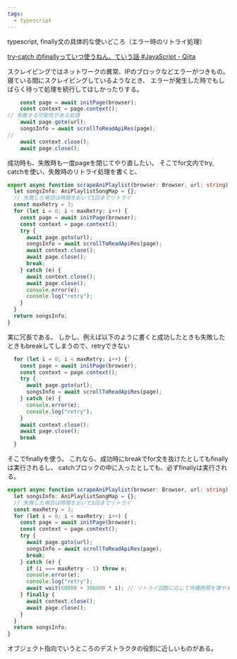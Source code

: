 ```yaml
---
tags:
  - typescript
---
```


typescript, finally文の具体的な使いどころ（エラー時のリトライ処理）

[try-catch のfinallyっていつ使うねん、ていう話 #JavaScript - Qiita](https://qiita.com/musenmai/items/c6e7af3dd57f0f88db9c)

スクレイピングではネットワークの異常、IPのブロックなどエラーがつきもの。
寝ている間にスクレイピングしているようなとき、
エラーが発生した時でもしばらく待って処理を続行してほしかったりする。

```ts
    const page = await initPage(browser);
    const context = page.context();
// 失敗する可能性がある処理
    await page.goto(url);
    songsInfo = await scrollToReadApiRes(page);
//
	await context.close();
	await page.close();
```
成功時も、失敗時も一度pageを閉じてやり直したい。
そこでfor文内でtry, catchを使い、失敗時のリトライ処理を書くと、
```ts
export async function scrapeAniPlaylist(browser: Browser, url: string) {
  let songsInfo: AniPlaylistSongMap = {};
  // 失敗した場合は時間をおいて3回までリトライ
  const maxRetry = 3;
  for (let i = 0; i < maxRetry; i++) {
    const page = await initPage(browser);
    const context = page.context();
    try {
      await page.goto(url);
      songsInfo = await scrollToReadApiRes(page);
      await context.close();
      await page.close();
      break;
    } catch (e) {
      await context.close();
      await page.close();
      console.error(e);
      console.log("retry");
    }
  }
  return songsInfo;
}
```
実に冗長である。
しかし、例えば以下のように書くと成功したときも失敗したときもbreakしてしまうので、retryできない
```ts
  for (let i = 0; i < maxRetry; i++) {
    const page = await initPage(browser);
    const context = page.context();
    try {
      await page.goto(url);
      songsInfo = await scrollToReadApiRes(page);
    } catch (e) {
      console.error(e);
      console.log("retry");
    }
    await context.close();
    await page.close();
	break
  }
```

そこでfinallyを使う。
これなら、成功時にbreakでfor文を抜けたとしてもfinallyは実行されるし、
catchブロックの中に入ったとしても、必ずfinallyは実行される。
```ts
export async function scrapeAniPlaylist(browser: Browser, url: string) {
  let songsInfo: AniPlaylistSongMap = {};
  // 失敗した場合は時間をおいて3回までリトライ
  const maxRetry = 3;
  for (let i = 0; i < maxRetry; i++) {
    const page = await initPage(browser);
    const context = page.context();
    try {
      await page.goto(url);
      songsInfo = await scrollToReadApiRes(page);
      break;
    } catch (e) {
      if (i === maxRetry - 1) throw e;
      console.error(e);
      console.log("retry");
      await wait(60000 + 300000 * i); // リトライ回数に応じて待機時間を増やす
    } finally {
      await context.close();
      await page.close();
    }
  }
  return songsInfo;
}
```
オブジェクト指向でいうところのデストラクタの役割に近しいものがある。